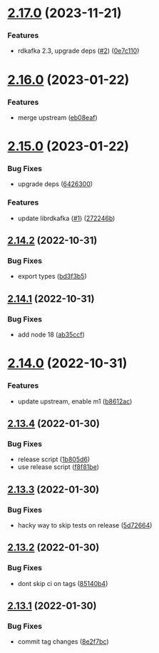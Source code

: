 # [2.17.0](https://github.com/makeomatic/node-rdkafka/compare/v2.16.0...v2.17.0) (2023-11-21)


### Features

* rdkafka 2.3, upgrade deps ([#2](https://github.com/makeomatic/node-rdkafka/issues/2)) ([0e7c110](https://github.com/makeomatic/node-rdkafka/commit/0e7c110aff488c18081fa56374a53167a5dc6477))

# [2.16.0](https://github.com/makeomatic/node-rdkafka/compare/v2.15.0...v2.16.0) (2023-01-22)


### Features

* merge upstream ([eb08eaf](https://github.com/makeomatic/node-rdkafka/commit/eb08eaf1fbbde8a6d645e65f6fd47ff5343dcc6c))

# [2.15.0](https://github.com/makeomatic/node-rdkafka/compare/v2.14.2...v2.15.0) (2023-01-22)


### Bug Fixes

* upgrade deps ([6426300](https://github.com/makeomatic/node-rdkafka/commit/64263004a86b9101eb9d02fd0b10459ba96be449))


### Features

* update librdkafka ([#1](https://github.com/makeomatic/node-rdkafka/issues/1)) ([272246b](https://github.com/makeomatic/node-rdkafka/commit/272246b30671b89bbddb7d8ef983659717d9bead))

## [2.14.2](https://github.com/makeomatic/node-rdkafka/compare/v2.14.1...v2.14.2) (2022-10-31)


### Bug Fixes

* export types ([bd3f3b5](https://github.com/makeomatic/node-rdkafka/commit/bd3f3b53752010837551095a414898291b131f14))

## [2.14.1](https://github.com/makeomatic/node-rdkafka/compare/v2.14.0...v2.14.1) (2022-10-31)


### Bug Fixes

* add node 18 ([ab35ccf](https://github.com/makeomatic/node-rdkafka/commit/ab35ccf9d3baaf8af757adc3b861c447dcbdd4c3))

# [2.14.0](https://github.com/makeomatic/node-rdkafka/compare/v2.13.4...v2.14.0) (2022-10-31)


### Features

* update upstream, enable m1 ([b8612ac](https://github.com/makeomatic/node-rdkafka/commit/b8612acfc9d26d8b4db53c610cd67b42e36ca588))

## [2.13.4](https://github.com/makeomatic/node-rdkafka/compare/v2.13.3...v2.13.4) (2022-01-30)


### Bug Fixes

* release script ([1b805d6](https://github.com/makeomatic/node-rdkafka/commit/1b805d67ef043c395e1f654522d247c535756247))
* use release script ([f8f81be](https://github.com/makeomatic/node-rdkafka/commit/f8f81be8f8f735d06a7dc37e8d171bec8d3e3982))

## [2.13.3](https://github.com/makeomatic/node-rdkafka/compare/v2.13.2...v2.13.3) (2022-01-30)


### Bug Fixes

* hacky way to skip tests on release ([5d72664](https://github.com/makeomatic/node-rdkafka/commit/5d726645e3f5b47dbca71874395da8aeeaf2b844))

## [2.13.2](https://github.com/makeomatic/node-rdkafka/compare/v2.13.1...v2.13.2) (2022-01-30)


### Bug Fixes

* dont skip ci on tags ([85140b4](https://github.com/makeomatic/node-rdkafka/commit/85140b40c74842d0505df7cd399d74dea6620ae7))

## [2.13.1](https://github.com/makeomatic/node-rdkafka/compare/v2.13.0...v2.13.1) (2022-01-30)


### Bug Fixes

* commit tag changes ([8e2f7bc](https://github.com/makeomatic/node-rdkafka/commit/8e2f7bc2251df09ddff207fd4f742f55077830e7))
